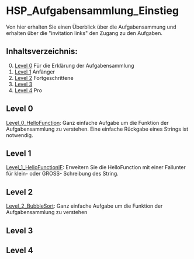 # HSP_Aufgabensammlung_Einstieg
Von hier erhalten Sie einen Überblick über die Aufgabensammung und erhalten über die "invitation links" den Zugang zu den Aufgaben.

## Inhaltsverzeichnis:
0. [Level 0](#level-0) Für die Erklärung der Aufgabensammlung
1. [Level 1](#level-1) Anfänger
2. [Level 2](#level-2) Fortgeschrittene
3. [Level 3](#level-3) 
4. [Level 4](#level-4) Pro

## Level 0
[Level_0_HelloFunction](https://classroom.github.com/a/16xsL6aM):
Ganz einfache Aufgabe um die Funktion der Aufgabensammlung zu verstehen. Eine einfache Rückgabe eines Strings ist notwendig.

## Level 1
[Level_1_HelloFunctionIF](https://classroom.github.com/a/X9oN3cUv):
Erweitern Sie die HelloFunction mit einer Fallunter für klein- oder GROSS- Schreibung des String.

## Level 2
[Level_2_BubbleSort](https://classroom.github.com/a/SgSuCjds):
Ganz einfache Aufgabe um die Funktion der Aufgabensammlung zu verstehen

## Level 3

## Level 4

